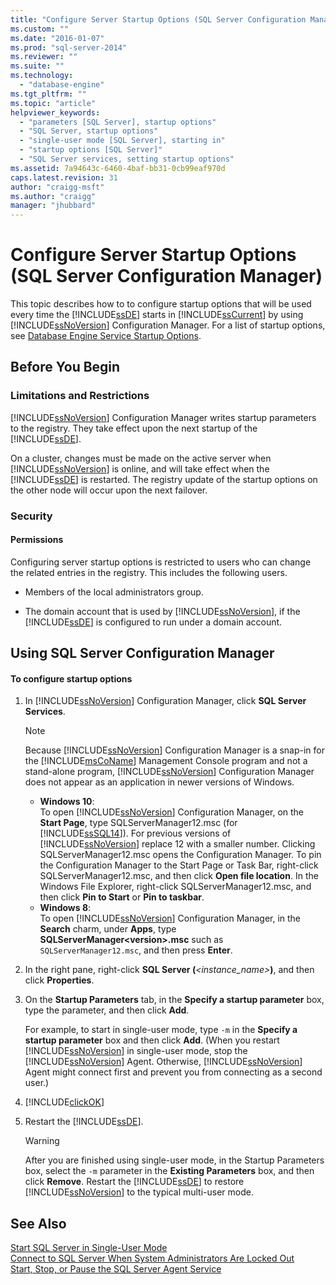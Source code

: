 ```yaml
---
title: "Configure Server Startup Options (SQL Server Configuration Manager) | Microsoft Docs"
ms.custom: ""
ms.date: "2016-01-07"
ms.prod: "sql-server-2014"
ms.reviewer: ""
ms.suite: ""
ms.technology: 
  - "database-engine"
ms.tgt_pltfrm: ""
ms.topic: "article"
helpviewer_keywords: 
  - "parameters [SQL Server], startup options"
  - "SQL Server, startup options"
  - "single-user mode [SQL Server], starting in"
  - "startup options [SQL Server]"
  - "SQL Server services, setting startup options"
ms.assetid: 7a94643c-6460-4baf-bb31-0cb99eaf970d
caps.latest.revision: 31
author: "craigg-msft"
ms.author: "craigg"
manager: "jhubbard"
---
```

# Configure Server Startup Options (SQL Server Configuration Manager)
  This topic describes how to to configure startup options that will be used every time the [!INCLUDE[ssDE](../../includes/ssde-md.md)] starts in [!INCLUDE[ssCurrent](../../includes/sscurrent-md.md)] by using [!INCLUDE[ssNoVersion](../../includes/ssnoversion-md.md)] Configuration Manager. For a list of startup options, see [Database Engine Service Startup Options](database-engine-service-startup-options.md).  
  
##  <a name="BeforeYouBegin"></a> Before You Begin  
  
### Limitations and Restrictions  
 [!INCLUDE[ssNoVersion](../../includes/ssnoversion-md.md)] Configuration Manager writes startup parameters to the registry. They take effect upon the next startup of the [!INCLUDE[ssDE](../../includes/ssde-md.md)].  
  
 On a cluster, changes must be made on the active server when [!INCLUDE[ssNoVersion](../../includes/ssnoversion-md.md)] is online, and will take effect when the [!INCLUDE[ssDE](../../includes/ssde-md.md)] is restarted. The registry update of the startup options on the other node will occur upon the next failover.  
  
###  <a name="Security"></a> Security  
  
####  <a name="Permissions"></a> Permissions  
 Configuring server startup options is restricted to users who can change the related entries in the registry. This includes the following users.  
  
-   Members of the local administrators group.  
  
-   The domain account that is used by [!INCLUDE[ssNoVersion](../../includes/ssnoversion-md.md)], if the [!INCLUDE[ssDE](../../includes/ssde-md.md)] is configured to run under a domain account.  
  
##  <a name="SSMSProcedure"></a> Using SQL Server Configuration Manager  
  
#### To configure startup options  
  
1.  In [!INCLUDE[ssNoVersion](../../includes/ssnoversion-md.md)] Configuration Manager, click **SQL Server Services**.  
  
    > [!NOTE]  
    >  Because [!INCLUDE[ssNoVersion](../../includes/ssnoversion-md.md)] Configuration Manager is a snap-in for the [!INCLUDE[msCoName](../../includes/msconame-md.md)] Management Console program and not a stand-alone program, [!INCLUDE[ssNoVersion](../../includes/ssnoversion-md.md)] Configuration Manager does not appear as an application in newer versions of Windows.  
    >   
    >  -   **Windows 10**:  
    >          To open [!INCLUDE[ssNoVersion](../../includes/ssnoversion-md.md)] Configuration Manager, on the **Start Page**, type SQLServerManager12.msc (for [!INCLUDE[ssSQL14](../../includes/sssql14-md.md)]). For previous versions of [!INCLUDE[ssNoVersion](../../includes/ssnoversion-md.md)] replace 12 with a smaller number. Clicking SQLServerManager12.msc opens the Configuration Manager. To pin the Configuration Manager to the Start Page or Task Bar, right-click SQLServerManager12.msc, and then click **Open file location**. In the Windows File Explorer, right-click SQLServerManager12.msc, and then click **Pin to Start** or **Pin to taskbar**.  
    > -   **Windows 8**:  
    >          To open [!INCLUDE[ssNoVersion](../../includes/ssnoversion-md.md)] Configuration Manager, in the **Search** charm, under **Apps**, type **SQLServerManager\<version>.msc** such as `SQLServerManager12.msc`, and then press **Enter**.  
  
2.  In the right pane, right-click **SQL Server (***<instance_name>***)**, and then click **Properties**.  
  
3.  On the **Startup Parameters** tab, in the **Specify a startup parameter** box, type the parameter, and then click **Add**.  
  
     For example, to start in single-user mode, type `-m` in the **Specify a startup parameter** box and then click **Add**. (When you restart [!INCLUDE[ssNoVersion](../../includes/ssnoversion-md.md)] in single-user mode, stop the [!INCLUDE[ssNoVersion](../../includes/ssnoversion-md.md)] Agent. Otherwise, [!INCLUDE[ssNoVersion](../../includes/ssnoversion-md.md)] Agent might connect first and prevent you from connecting as a second user.)  
  
4.  [!INCLUDE[clickOK](../../includes/clickok-md.md)]  
  
5.  Restart the [!INCLUDE[ssDE](../../includes/ssde-md.md)].  
  
    > [!WARNING]  
    >  After you are finished using single-user mode, in the Startup Parameters box, select the `-m` parameter in the **Existing Parameters** box, and then click **Remove**. Restart the [!INCLUDE[ssDE](../../includes/ssde-md.md)] to restore [!INCLUDE[ssNoVersion](../../includes/ssnoversion-md.md)] to the typical multi-user mode.  
  
## See Also  
 [Start SQL Server in Single-User Mode](start-sql-server-in-single-user-mode.md)   
 [Connect to SQL Server When System Administrators Are Locked Out](connect-to-sql-server-when-system-administrators-are-locked-out.md)   
 [Start, Stop, or Pause the SQL Server Agent Service](../../ssms/agent/start-stop-or-pause-the-sql-server-agent-service.md)  
  
  